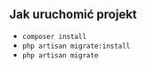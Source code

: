 ## Jak uruchomić projekt

- `composer install`
- `php artisan migrate:install`
- `php artisan migrate`
